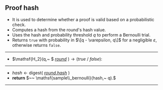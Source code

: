 ## Proof hash
- It is used to determine whether a proof is valid based on a probabilistic check.
- Computes a hash from the round's hash value.
- Uses the hash and probability threshold $q$ to perform a Bernoulli trial.
- Returns `true` with probability in $\[q - \varepsilon, q\]$ for a negligible $\varepsilon$, otherwise returns `false`.

---
- $\mathsf{H_2}(q,~ $ [$round$](variables#round) $) \rightarrow (true ~ /~ false):$
---
- $hash \leftarrow \mathsf{digest}($ [$round.hash$](variables#round-digest) $)$
- **return** $~~ \mathsf{sample\\_bernoulli}(hash,~ q).$
---
